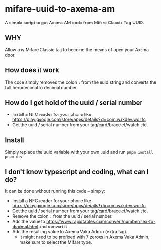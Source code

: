 # mifare-uuid-to-axema-am

A simple script to get Axema AM code from Mifare Classic Tag UUID.

## WHY

Allow any Mifare Classic tag to become the means of open your Axema door.

## How does it work

The code simply removes the colon `:` from the uuid string and converts the full hexadecimal to decimal number.

## How do I get hold of the uuid / serial number

- Install a  NFC reader for your phone like https://play.google.com/store/apps/details?id=com.wakdev.wdnfc
- Get the uuid / serial number from your tag/card/bracelet/watch etc.

## Install

Simply replace the uuid variable with your own uuid and run
```pnpm install```
```pnpm dev```

## I don't know typescript and coding, what can I do?

It can be done without running this code – simply:

- Install a  NFC reader for your phone like https://play.google.com/store/apps/details?id=com.wakdev.wdnfc
- Get the uuid / serial number from your tag/card/bracelet/watch etc.
- Remove the colon `:` from the uuid / serial number.
- Add the value to https://www.rapidtables.com/convert/number/hex-to-decimal.html and convert it
- Add the resulting value to Axema Vaka Admin (extra tag).
  - It might need to be prefixed with 7 zeroes in Axema Vaka Admin, make sure to select the Mifare type.

